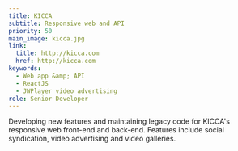 ```yaml
---
title: KICCA
subtitle: Responsive web and API
priority: 50
main_image: kicca.jpg
link:
  title: http://kicca.com
  href: http://kicca.com
keywords:
  - Web app &amp; API
  - ReactJS
  - JWPlayer video advertising
role: Senior Developer
---
```


Developing new features and maintaining legacy code for KICCA's responsive web front-end and back-end. Features include social syndication, video advertising and video galleries.
